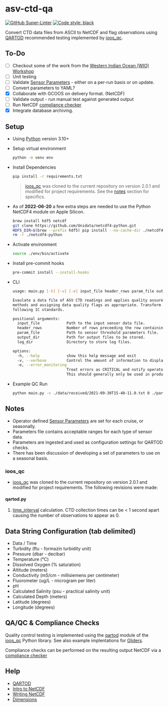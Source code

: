 # asv-ctd-qa

[![GitHub Super-Linter](https://github.com/IntegralEnvision/asv-ctd-qa/workflows/lint%20code%20base/badge.svg)](https://github.com/marketplace/actions/super-linter)
[![Code style: black](https://img.shields.io/badge/code%20style-black-000000.svg)](https://github.com/psf/black)

Convert CTD data files from ASCII to NetCDF and flag observations using [QARTOD](https://ioos.noaa.gov/project/qartod/) recommended testing implemented by [ioos_qc](https://github.com/ioos/ioos_qc).

## To-Do

- [ ] Checkout some of the work from the [Western Indian Ocean (WIO) Workshop](https://github.com/MathewBiddle/WIO_workshop)
- [ ] Unit testing
- [ ] Validate [Sensor Parameters](./parameters/Sensor_Parameters.xlsx) - either on a per-run basis or on update.
- [ ] Convert parameters to YAML?
- [x] Collaborate with GCOOS on delivery format. (NetCDF)
- [ ] Validate output - run manual test against generated output
- [ ] Run NetCDF [compliance checker](https://github.com/ioos/compliance-checker)
- [x] Integrate database archiving.

## Setup

- Using [Python](https://www.python.org/downloads/release/python-3100/) version 3.10+

- Setup virtual environment

  ```bash
  python -m venv env
  ```

- Install Dependencies

  ```bash
  pip install -r requirements.txt
  ```

  > [ioos_qc](https://github.com/ioos/ioos_qc) was cloned to the current repository on version 2.0.1 and modified for project requirements. See the [notes](#notes) section for specifics.

- As of **2022-06-20** a few extra steps are needed to use the Python NetCDF4 module on Apple Silicon.

  ```bash
  brew install hdf5 netcdf
  git clone https://github.com/Unidata/netcdf4-python.git
  HDF5_DIR=$(brew --prefix hdf5) pip install --no-cache-dir ./netcdf4-python
  rm -r ./netcdf4-python
  ```

- Activate environment

  ```bash
  source ./env/bin/activate
  ```

- Install pre-commit hooks

  ```bash
  pre-commit install --install-hooks
  ```

- CLI

  ```bash
  usage: main.py [-h] [-v] [-e] input_file header_rows param_file output_dir log_dir

  Evaulate a data file of ASV CTD readings and applies quality assurence checks following QARTOD
  methods and assigning data quality flags as appropriate. Transform results into NetCDF format
  following IC standards.

  positional arguments:
    input_file            Path to the input sensor data file.
    header_rows           Number of rows preceeding the row containing column headers.
    param_file            Path to sensor threshold parameters file.
    output_dir            Path for output files to be stored.
    log_dir               Directory to store log files.

  options:
    -h, --help            show this help message and exit
    -v, --verbose         Control the amount of information to display.
    -e, --error_monitoring
                          Treat errors as CRITICAL and notify operators of any issues via email.
                          This should generally only be used in production.
  ```

- Example QC Run
  ```bash
  python main.py -v ./data/received/2021-09-30T15-40-11.0.txt 0 ./parameters/Sensor_Parameters.xlsx ./data/processed logs
  ```

## Notes

- Operator defined [Sensor Parameters](./parameters/Sensor_Parameters.xlsx) are set for each cruise, or seasonally.
- Parameters file contains acceptable ranges for each type of sensor data.
- Parameters are ingested and used as configuration settings for QARTOD checks.
- There has been discussion of developing a set of parameters to use on a seasonal basis.

### ioos_qc

- [ioos_qc](https://github.com/ioos/ioos_qc) was cloned to the current repository on version 2.0.1 and modified for project requirements. The following revisions were made:

#### qartod.py

1. [time_interval](https://github.com/IntegralEnvision/asv-ctd-qa/commit/a249dd4ee84f719696fb31ecd6eabd9edd0f6a33#diff-32c09032f00f303300ace35369debee33af51ceb355defcce878c489bdc3af6aR646) calculation. CTD collection times can be < 1 second apart causing the number of observations to appear as 0.

## Data String Configuration (tab delimited)

- Data / Time
- Turbidity (ftu - formazin turbidity unit)
- Pressure (dbar - decibar)
- Temperature (°C)
- Dissolved Oxygen (% saturation)
- Altitude (meters)
- Conductivity (mS/cm - millisiemens per centimeter)
- Fluorometer (ug/L - microgram per liter)
- pH
- Calculated Salinity (psu - practical salinity unit)
- Calculated Depth (meters)
- Latitude (degrees)
- Longitude (degrees)

## QA/QC & Compliance Checks

Quality control testing is implemented using the [qartod](https://ioos.github.io/ioos_qc/api/ioos_qc.html#module-ioos_qc.qartod) module of the [ioos_qc](https://github.com/ioos/ioos_qc) Python library. See also example implentations for [Gliders](https://github.com/ioos/glider-dac).

Compliance checks can be performed on the resulting output NetCDF via a [compliance checker](https://github.com/ioos/compliance-checker)

## Help

- [QARTOD](https://ioos.noaa.gov/project/qartod/)
- [Intro to NetCDF](https://adyork.github.io/python-oceanography-lesson/17-Intro-NetCDF/index.html)
- [Writing NetCDF](https://www.earthinversion.com/utilities/Writing-NetCDF4-Data-using-Python/)
- [Dimensions](http://www.bic.mni.mcgill.ca/users/sean/Docs/netcdf/guide.txn_12.html)
